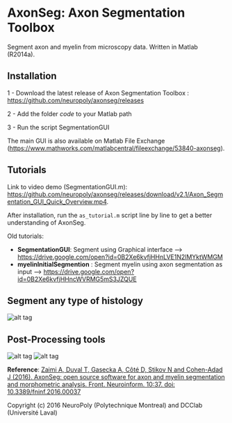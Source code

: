 # AxonSeg: Axon Segmentation Toolbox
Segment axon and myelin from microscopy data. Written in Matlab (R2014a).

## Installation

1 - Download the latest release of Axon Segmentation Toolbox : https://github.com/neuropoly/axonseg/releases

2 - Add the folder *code* to your Matlab path

3 - Run the script SegmentationGUI

The main GUI is also available on Matlab File Exchange (https://www.mathworks.com/matlabcentral/fileexchange/53840-axonseg).

## Tutorials

Link to video demo (SegmentationGUI.m): https://github.com/neuropoly/axonseg/releases/download/v2.1/Axon_Segmentation_GUI_Quick_Overview.mp4.

After installation, run the ```as_tutorial.m``` script line by line to get a better understanding of AxonSeg.

Old tutorials:
  * **SegmentationGUI**: Segment using Graphical interface --> https://drive.google.com/open?id=0B2Xe6kvfjHHnLVE1N2lMYktWMGM
  * **myelinInitialSegmention** : Segment myelin using axon segmentation as input -->  https://drive.google.com/open?id=0B2Xe6kvfjHHncWVRMG5mS3JZQUE

## Segment any type of histology
![alt tag](https://github.com/neuropoly/axon_segmentation/blob/master/doc/various_modalities.png)

## Post-Processing tools
![alt tag](https://github.com/neuropoly/axon_segmentation/blob/master/doc/stats_extraction.png)
![alt tag](https://github.com/neuropoly/axon_segmentation/blob/master/doc/histo_MRI.png)

**Reference**: [Zaimi A, Duval T, Gasecka A, Côté D, Stikov N and Cohen-Adad J (2016). AxonSeg: open source software for axon and myelin segmentation and morphometric analysis. Front. Neuroinform. 10:37. doi: 10.3389/fninf.2016.00037](http://journal.frontiersin.org/article/10.3389/fninf.2016.00037/abstract)

Copyright (c) 2016 NeuroPoly (Polytechnique Montreal) and DCClab (Université Laval)


